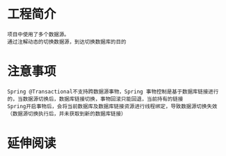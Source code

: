 # 工程简介
    项目中使用了多个数据源。
    通过注解动态的切换数据源，到达切换数据库的目的

# 注意事项
    Spring @Transactional不支持跨数据源事物，Spring 事物控制是基于数据库链接进行的，当数据源切换后，数据库链接切换，事物回滚只能回退，当前持有的链接
    Spring开启事物后，会将当前数据库及数据库链接资源进行线程绑定，导致数据源切换失效（数据源切换执行后，并未获取到新的数据库链接）

# 延伸阅读


